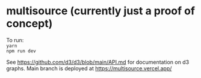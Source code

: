 # multisource (currently just a proof of concept)

To run:  
`yarn`  
`npm run dev`

See https://github.com/d3/d3/blob/main/API.md for documentation on d3 graphs.
Main branch is deployed at https://multisource.vercel.app/

